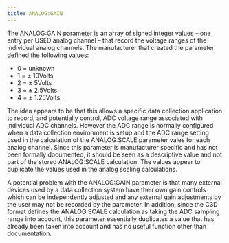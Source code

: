 ```yaml
---
title: ANALOG:GAIN
---
```


The ANALOG:GAIN parameter is an array of signed integer values – one entry per USED analog channel – that record the voltage ranges of the individual analog channels.  The manufacturer that created the parameter defined the following values:

- 0 = unknown
- 1 = ± 10Volts
- 2 = ± 5Volts
- 3 = ± 2.5Volts
- 4 = ± 1.25Volts.

The idea appears to be that this allows a specific data collection application to record, and potentially control, ADC voltage range associated with individual ADC channels.  However the ADC range is normally configured when a data collection environment is setup and the ADC range setting used in the calculation of the ANALOG:SCALE parameter vales for each analog channel.  Since this parameter is manufacturer specific and has not been formally documented, it should be seen as a descriptive value and not part of the stored ANALOG:SCALE calculation.  The values appear to duplicate the values used in the analog scaling calculations.

A potential problem with the ANALOG:GAIN parameter is that many external devices used by a data collection system have their own gain controls which can be independently adjusted and any external gain adjustments by the user may not be recorded by the parameter.  In addition, since the C3D format defines the ANALOG:SCALE calculation as taking the ADC sampling range into account, this parameter essentially duplicates a value that has already been taken into account and has no useful function other than documentation.

